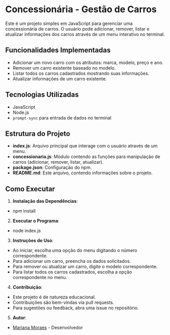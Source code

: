 # Concessionária - Gestão de Carros

Este é um projeto simples em JavaScript para gerenciar uma concessionária de carros. O usuário pode adicionar, remover, listar e atualizar informações dos carros através de um menu interativo no terminal.

## Funcionalidades Implementadas

- Adicionar um novo carro com os atributos: marca, modelo, preço e ano.
- Remover um carro existente baseado no modelo.
- Listar todos os carros cadastrados mostrando suas informações.
- Atualizar informações de um carro existente.

## Tecnologias Utilizadas

- JavaScript
- Node.js
- `prompt-sync` para entrada de dados no terminal

## Estrutura do Projeto

- **index.js**: Arquivo principal que interage com o usuário através de um menu.
- **concessionaria.js**: Módulo contendo as funções para manipulação de carros (adicionar, remover, listar, atualizar).
- **package.json**: Configuração do npm.
- **README.md**: Este arquivo, contendo informações sobre o projeto.

## Como Executar

1. **Instalação das Dependências**:
- npm install

2. **Executar o Programa**:
- node index.js

3. **Instruções de Uso**:
- Ao iniciar, escolha uma opção do menu digitando o número correspondente.
- Para adicionar um carro, preencha os dados solicitados.
- Para remover ou atualizar um carro, digite o modelo correspondente.
- Para listar todos os carros cadastrados, escolha a opção correspondente no menu.

4. **Contribuição**:
- Este projeto é de natureza educacional.
- Contribuições são bem-vindas via pull requests.
- Para sugestões ou feedback, abra uma issue no repositório.

5. **Autor**:
- [Mariana Moraes](https://github.com/MarianaBMoraes) - Desenvolvedor
